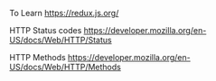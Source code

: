 To Learn
https://redux.js.org/

HTTP Status codes
https://developer.mozilla.org/en-US/docs/Web/HTTP/Status

HTTP Methods
https://developer.mozilla.org/en-US/docs/Web/HTTP/Methods